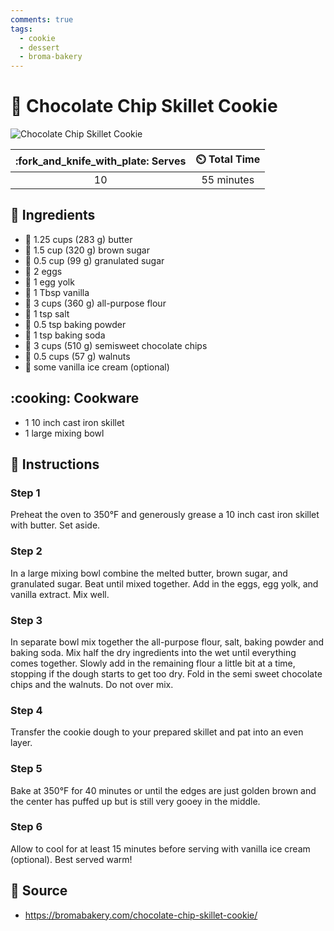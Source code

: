 ```yaml
---
comments: true
tags:
  - cookie
  - dessert
  - broma-bakery
---
```

# :cookie: Chocolate Chip Skillet Cookie

![Chocolate Chip Skillet Cookie](../assets/images/chocolate-chip-skillet-cookie.png)

| :fork_and_knife_with_plate: Serves | :timer_clock: Total Time |
|:----------------------------------:|:-----------------------: |
| 10 | 55 minutes |

## :salt: Ingredients

- :butter: 1.25 cups (283 g) butter
- :maple_leaf: 1.5 cup (320 g) brown sugar
- :candy: 0.5 cup (99 g) granulated sugar
- :egg: 2 eggs
- :egg: 1 egg yolk
- :icecream: 1 Tbsp vanilla
- :ear_of_rice: 3 cups (360 g) all-purpose flour
- :salt: 1 tsp salt
- :dash: 0.5 tsp baking powder
- :cup_with_straw: 1 tsp baking soda
- :chocolate_bar: 3 cups (510 g) semisweet chocolate chips
- :chestnut: 0.5 cups (57 g) walnuts
- :icecream: some vanilla ice cream (optional)

## :cooking: Cookware

- 1 10 inch cast iron skillet
- 1 large mixing bowl

## :pencil: Instructions

### Step 1

Preheat the oven to 350°F and generously grease a 10 inch cast iron skillet with butter. Set aside.

### Step 2

In a large mixing bowl combine the melted butter, brown sugar, and granulated sugar. Beat until mixed together. Add in
the eggs, egg yolk, and vanilla extract. Mix well.

### Step 3

In separate bowl mix together the all-purpose flour, salt, baking powder and baking soda. Mix half the dry ingredients
into the wet until everything comes together. Slowly add in the remaining flour a little bit at a time, stopping if the
dough starts to get too dry. Fold in the semi sweet chocolate chips and the walnuts. Do not over mix.

### Step 4

Transfer the cookie dough to your prepared skillet and pat into an even layer.

### Step 5

Bake at 350°F for 40 minutes or until the edges are just golden brown and the center has puffed up but is still very
gooey in the middle.

### Step 6

Allow to cool for at least 15 minutes before serving with vanilla ice cream (optional). Best served warm!

## :link: Source

- <https://bromabakery.com/chocolate-chip-skillet-cookie/>
